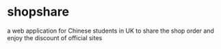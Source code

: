 # shopshare
a web application for Chinese students in UK to share the shop order and enjoy the discount of official sites
